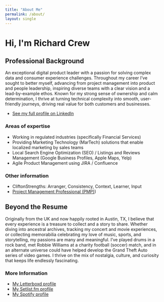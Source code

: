 ```yaml
---
title: "About Me"
permalink: /about/
layout: single
---
```


# Hi, I'm Richard Crew

## Professional Background
An exceptional digital product leader with a passion for solving complex data and consumer experience challenges. Throughout my career I’ve sought to better myself, advancing from project management into product and people leadership, inspiring diverse teams with a clear vision and a lead-by-example ethos. Known for my strong sense of ownership and calm determination, I thrive at turning technical complexity into smooth, user-friendly journeys, driving real value for both customers and businesses.

- [See my full profile on LinkedIn](https://www.linkedin.com/in/richardcrew/)

### Areas of expertise
- Working in regulated industries (specifically Financial Services)
- Providing Marketing Technology (MarTech) solutions that enable localized marketing by sales teams
- Local Search Engine Optimization (SEO) / Listings and Reviews Management (Google Business Profiles, Apple Maps, Yelp)
- Agile Product Management using JIRA / Confluence

### Other information
- CliftonStrengths: Arranger, Consistency, Context, Learner, Input
- [Project Management Professional (PMP)](https://www.credly.com/badges/6d86d2ae-6eea-4a69-bace-4b14409a350e/public_url))

## Beyond the Resume
Originally from the UK and now happily rooted in Austin, TX, I believe that every experience is a treasure to collect and a story to share. Whether diving into ancestral archives, tracking my concert and movie experiences, or collecting memorabilia celebrating my love of music, sports, and storytelling, my passions are many and meaningful. I’ve played drums in a rock band, met Robbie Williams at a charity football (soccer) match, and in an alternate universe could have helped develop the Grand Theft Auto series of video games. I thrive on the mix of nostalgia, culture, and curiosity that keeps life endlessly fascinating.

### More Information
- [My Letterboxd profile](https://letterboxd.com/richardcrew/)
- [My Setlist.fm profile](https://www.setlist.fm/user/richardcrew)
- [My Spotify profile](https://open.spotify.com/user/richc80?si=c599718181294b9e)
